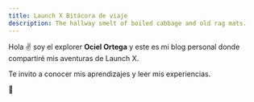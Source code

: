 ```yaml
---
title: Launch X Bitácora de viaje
description: The hallway smelt of boiled cabbage and old rag mats.
---
```


Hola ✌️  soy el explorer **Ociel Ortega** y este es mi blog personal donde compartiré mis aventuras de Launch X.

Te invito a conocer mis aprendizajes y leer mis experiencias.

🚀
